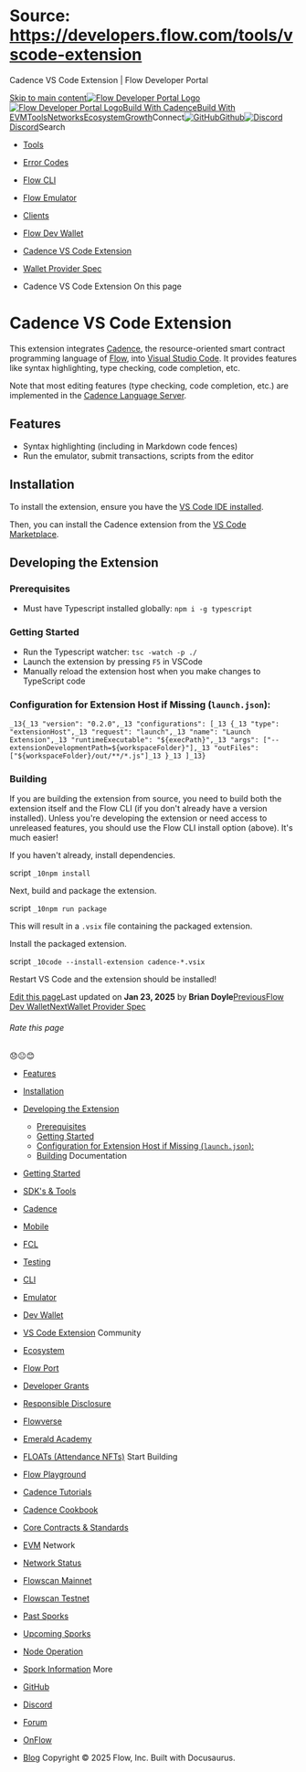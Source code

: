 # Source: https://developers.flow.com/tools/vscode-extension




Cadence VS Code Extension | Flow Developer Portal





[Skip to main content](#__docusaurus_skipToContent_fallback)[![Flow Developer Portal Logo](/img/flow-docs-logo-dark.png)![Flow Developer Portal Logo](/img/flow-docs-logo-light.png)](/)[Build With Cadence](/build/flow)[Build With EVM](/evm/about)[Tools](/tools/flow-cli)[Networks](/networks/flow-networks)[Ecosystem](/ecosystem)[Growth](/growth)Connect[![GitHub]()Github](https://github.com/onflow)[![Discord]()Discord](https://discord.gg/flow)Search

* [Tools](/tools)
* [Error Codes](/tools/error-codes)
* [Flow CLI](/tools/flow-cli)
* [Flow Emulator](/tools/emulator)
* [Clients](/tools/clients)
* [Flow Dev Wallet](/tools/flow-dev-wallet)
* [Cadence VS Code Extension](/tools/vscode-extension)
* [Wallet Provider Spec](/tools/wallet-provider-spec)


* Cadence VS Code Extension
On this page
# Cadence VS Code Extension

This extension integrates [Cadence](https://cadence-lang.org/docs), the resource-oriented smart contract programming language of [Flow](https://www.onflow.org/), into [Visual Studio Code](https://code.visualstudio.com/).
It provides features like syntax highlighting, type checking, code completion, etc.

Note that most editing features (type checking, code completion, etc.) are implemented in the [Cadence Language Server](https://github.com/onflow/cadence-tools/tree/master/languageserver).

## Features[​](#features "Direct link to Features")

* Syntax highlighting (including in Markdown code fences)
* Run the emulator, submit transactions, scripts from the editor

## Installation[​](#installation "Direct link to Installation")

To install the extension, ensure you have the [VS Code IDE installed](https://code.visualstudio.com/docs/setup/mac).  

Then, you can install the Cadence extension from the [VS Code Marketplace](https://marketplace.visualstudio.com/items?itemName=onflow.cadence).

## Developing the Extension[​](#developing-the-extension "Direct link to Developing the Extension")

### Prerequisites[​](#prerequisites "Direct link to Prerequisites")

* Must have Typescript installed globally: `npm i -g typescript`

### Getting Started[​](#getting-started "Direct link to Getting Started")

* Run the Typescript watcher: `tsc -watch -p ./`
* Launch the extension by pressing `F5` in VSCode
* Manually reload the extension host when you make changes to TypeScript code

### Configuration for Extension Host if Missing (`launch.json`):[​](#configuration-for-extension-host-if-missing-launchjson "Direct link to configuration-for-extension-host-if-missing-launchjson")

 `_13{_13 "version": "0.2.0",_13 "configurations": [_13 {_13 "type": "extensionHost",_13 "request": "launch",_13 "name": "Launch Extension",_13 "runtimeExecutable": "${execPath}",_13 "args": ["--extensionDevelopmentPath=${workspaceFolder}"],_13 "outFiles": ["${workspaceFolder}/out/**/*.js"]_13 }_13 ]_13}`
### Building[​](#building "Direct link to Building")

If you are building the extension from source, you need to build both the
extension itself and the Flow CLI (if you don't already have a version installed).
Unless you're developing the extension or need access to unreleased features,
you should use the Flow CLI install option (above). It's much easier!

If you haven't already, install dependencies.

script `_10npm install`

Next, build and package the extension.

script `_10npm run package`

This will result in a `.vsix` file containing the packaged extension.

Install the packaged extension.

script `_10code --install-extension cadence-*.vsix`

Restart VS Code and the extension should be installed!

[Edit this page](https://github.com/onflow/docs/tree/main/docs/tools/vscode-extension/index.md)Last updated on **Jan 23, 2025** by **Brian Doyle**[PreviousFlow Dev Wallet](/tools/flow-dev-wallet)[NextWallet Provider Spec](/tools/wallet-provider-spec)
###### Rate this page

😞😐😊

* [Features](#features)
* [Installation](#installation)
* [Developing the Extension](#developing-the-extension)
  + [Prerequisites](#prerequisites)
  + [Getting Started](#getting-started)
  + [Configuration for Extension Host if Missing (`launch.json`):](#configuration-for-extension-host-if-missing-launchjson)
  + [Building](#building)
Documentation

* [Getting Started](/build/getting-started/contract-interaction)
* [SDK's & Tools](/tools)
* [Cadence](https://cadence-lang.org/docs/)
* [Mobile](/build/guides/mobile/overview)
* [FCL](/tools/clients/fcl-js)
* [Testing](/build/smart-contracts/testing)
* [CLI](/tools/flow-cli)
* [Emulator](/tools/emulator)
* [Dev Wallet](https://github.com/onflow/fcl-dev-wallet)
* [VS Code Extension](/tools/vscode-extension)
Community

* [Ecosystem](/ecosystem)
* [Flow Port](https://port.onflow.org/)
* [Developer Grants](https://github.com/onflow/developer-grants)
* [Responsible Disclosure](https://flow.com/flow-responsible-disclosure)
* [Flowverse](https://www.flowverse.co/)
* [Emerald Academy](https://academy.ecdao.org/)
* [FLOATs (Attendance NFTs)](https://floats.city/)
Start Building

* [Flow Playground](https://play.flow.com/)
* [Cadence Tutorials](https://cadence-lang.org/docs/tutorial/first-steps)
* [Cadence Cookbook](https://open-cadence.onflow.org)
* [Core Contracts & Standards](/build/core-contracts)
* [EVM](/evm/about)
Network

* [Network Status](https://status.onflow.org/)
* [Flowscan Mainnet](https://flowdscan.io/)
* [Flowscan Testnet](https://testnet.flowscan.io/)
* [Past Sporks](/networks/node-ops/node-operation/past-sporks)
* [Upcoming Sporks](/networks/node-ops/node-operation/upcoming-sporks)
* [Node Operation](/networks/node-ops)
* [Spork Information](/networks/node-ops/node-operation/spork)
More

* [GitHub](https://github.com/onflow)
* [Discord](https://discord.gg/flow)
* [Forum](https://forum.onflow.org/)
* [OnFlow](https://onflow.org/)
* [Blog](https://flow.com/blog)
Copyright © 2025 Flow, Inc. Built with Docusaurus.

